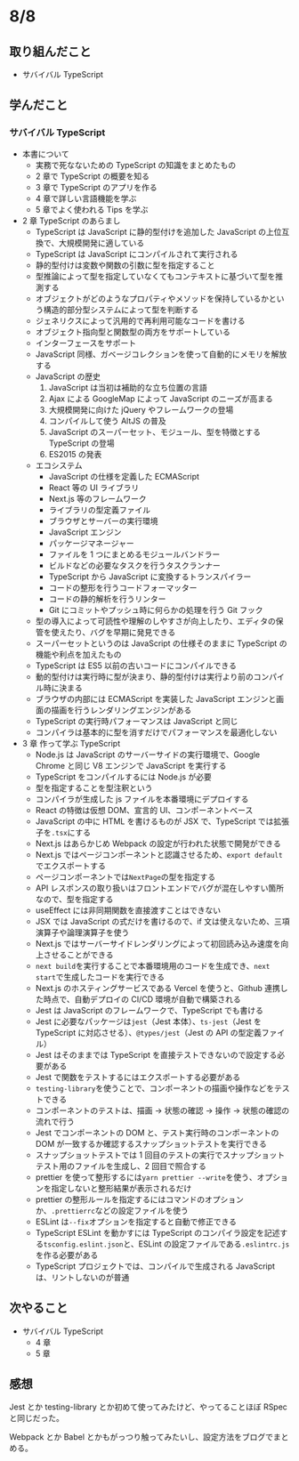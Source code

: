 # 8/8

## 取り組んだこと

- サバイバル TypeScript

## 学んだこと

### サバイバル TypeScript

- 本書について
  - 実務で死なないための TypeScript の知識をまとめたもの
  - 2 章で TypeScript の概要を知る
  - 3 章で TypeScript のアプリを作る
  - 4 章で詳しい言語機能を学ぶ
  - 5 章でよく使われる Tips を学ぶ
- 2 章 TypeScript のあらまし
  - TypeScript は JavaScript に静的型付けを追加した JavaScript の上位互換で、大規模開発に適している
  - TypeScript は JavaScript にコンパイルされて実行される
  - 静的型付けは変数や関数の引数に型を指定すること
  - 型推論によって型を指定していなくてもコンテキストに基づいて型を推測する
  - オブジェクトがどのようなプロパティやメソッドを保持しているかという構造的部分型システムによって型を判断する
  - ジェネリクスによって汎用的で再利用可能なコードを書ける
  - オブジェクト指向型と関数型の両方をサポートしている
  - インターフェースをサポート
  - JavaScript 同様、ガベージコレクションを使って自動的にメモリを解放する
  - JavaScript の歴史
    1. JavaScript は当初は補助的な立ち位置の言語
    2. Ajax による GoogleMap によって JavaScript のニーズが高まる
    3. 大規模開発に向けた jQuery やフレームワークの登場
    4. コンパイルして使う AltJS の普及
    5. JavaScript のスーパーセット、モジュール、型を特徴とする TypeScript の登場
    6. ES2015 の発表
  - エコシステム
    - JavaScript の仕様を定義した ECMAScript
    - React 等の UI ライブラリ
    - Next.js 等のフレームワーク
    - ライブラリの型定義ファイル
    - ブラウザとサーバーの実行環境
    - JavaScript エンジン
    - パッケージマネージャー
    - ファイルを 1 つにまとめるモジュールバンドラー
    - ビルドなどの必要なタスクを行うタスクランナー
    - TypeScript から JavaScript に変換するトランスパイラー
    - コードの整形を行うコードフォーマッター
    - コードの静的解析を行うリンター
    - Git にコミットやプッシュ時に何らかの処理を行う Git フック
  - 型の導入によって可読性や理解のしやすさが向上したり、エディタの保管を使えたり、バグを早期に発見できる
  - スーパーセットというのは JavaScript の仕様そのままに TypeScript の機能や利点を加えたもの
  - TypeScript は ES5 以前の古いコードにコンパイルできる
  - 動的型付けは実行時に型が決まり、静的型付けは実行より前のコンパイル時に決まる
  - ブラウザの内部には ECMAScript を実装した JavaScript エンジンと画面の描画を行うレンダリングエンジンがある
  - TypeScript の実行時パフォーマンスは JavaScript と同じ
  - コンパイラは基本的に型を消すだけでパフォーマンスを最適化しない
- 3 章 作って学ぶ TypeScript
  - Node.js は JavaScript のサーバーサイドの実行環境で、Google Chrome と同じ V8 エンジンで JavaScript を実行する
  - TypeScript をコンパイルするには Node.js が必要
  - 型を指定することを型注釈という
  - コンパイラが生成した js ファイルを本番環境にデプロイする
  - React の特徴は仮想 DOM、宣言的 UI、コンポーネントベース
  - JavaScript の中に HTML を書けるものが JSX で、TypeScript では拡張子を`.tsx`にする
  - Next.js はあらかじめ Webpack の設定が行われた状態で開発ができる
  - Next.js ではページコンポーネントと認識させるため、`export default`でエクスポートする
  - ページコンポーネントでは`NextPage`の型を指定する
  - API レスポンスの取り扱いはフロントエンドでバグが混在しやすい箇所なので、型を指定する
  - useEffect には非同期関数を直接渡すことはできない
  - JSX では JavaScript の式だけを書けるので、if 文は使えないため、三項演算子や論理演算子を使う
  - Next.js ではサーバーサイドレンダリングによって初回読み込み速度を向上させることができる
  - `next build`を実行することで本番環境用のコードを生成でき、`next start`で生成したコードを実行できる
  - Next.js のホスティングサービスである Vercel を使うと、Github 連携した時点で、自動デプロイの CI/CD 環境が自動で構築される
  - Jest は JavaScript のフレームワークで、TypeScript でも書ける
  - Jest に必要なパッケージは`jest`（Jest 本体）、`ts-jest`（Jest を TypeScript に対応させる）、`@types/jest`（Jest の API の型定義ファイル）
  - Jest はそのままでは TypeScript を直接テストできないので設定する必要がある
  - Jest で関数をテストするにはエクスポートする必要がある
  - `testing-library`を使うことで、コンポーネントの描画や操作などをテストできる
  - コンポーネントのテストは、描画 → 状態の確認 → 操作 → 状態の確認の流れで行う
  - Jest でコンポーネントの DOM と、テスト実行時のコンポーネントの DOM が一致するか確認するスナップショットテストを実行できる
  - スナップショットテストでは 1 回目のテストの実行でスナップショットテスト用のファイルを生成し、2 回目で照合する
  - prettier を使って整形するには`yarn prettier --write`を使う、オプションを指定しないと整形結果が表示されるだけ
  - prettier の整形ルールを指定するにはコマンドのオプションか、`.prettierrc`などの設定ファイルを使う
  - ESLint は`--fix`オプションを指定すると自動で修正できる
  - TypeScript ESLint を動かすには TypeScript のコンパイラ設定を記述する`tsconfig.eslint.json`と、ESLint の設定ファイルである`.eslintrc.js`を作る必要がある
  - TypeScript プロジェクトでは、コンパイルで生成される JavaScript は、リントしないのが普通

## 次やること

- サバイバル TypeScript
  - 4 章
  - 5 章

## 感想

Jest とか testing-library とか初めて使ってみたけど、やってることほぼ RSpec と同じだった。

Webpack とか Babel とかもがっつり触ってみたいし、設定方法をブログでまとめる。
